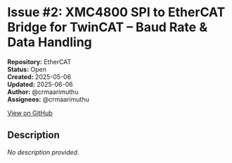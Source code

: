 # Issue #2: XMC4800 SPI to EtherCAT Bridge for TwinCAT – Baud Rate & Data Handling

**Repository:** EtherCAT  
**Status:** Open  
**Created:** 2025-05-06  
**Updated:** 2025-06-06  
**Author:** @crmaarimuthu  
**Assignees:** @crmaarimuthu  

[View on GitHub](https://github.com/Simtestlab/EtherCAT/issues/2)

## Description

*No description provided.*